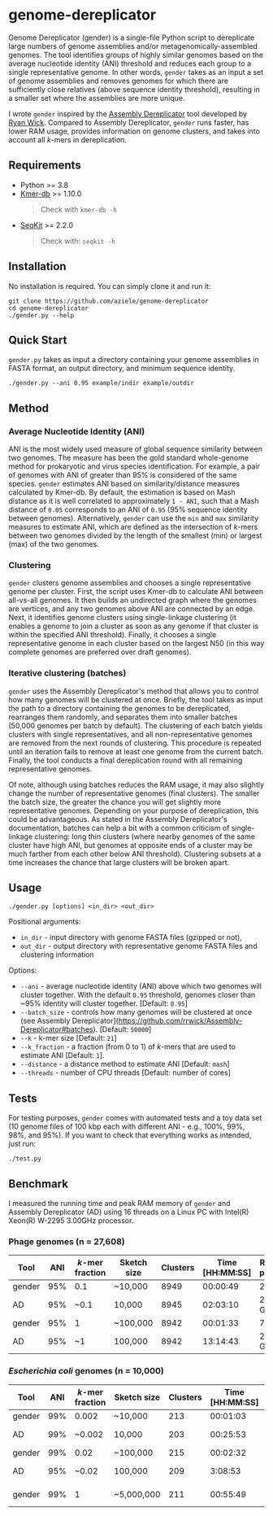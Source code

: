 # genome-dereplicator

Genome Dereplicator (gender) is a single-file Python script to dereplicate large numbers of genome assemblies and/or metagenomically-assembled genomes. The tool identifies groups of highly similar genomes based on the average nucleotide identity (ANI) threshold and reduces each group to a single representative genome. In other words, `gender` takes as an input a set of genome assemblies and removes genomes for which there are sufficiently close relatives (above sequence identity threshold), resulting in a smaller set where the assemblies are more unique.

I wrote `gender` inspired by the [Assembly Dereplicator](https://github.com/rrwick/Assembly-Dereplicator) tool developed by [Ryan Wick](https://github.com/rrwick). Compared to Assembly Dereplicator, `gender` runs faster, has lower RAM usage, provides information on genome clusters, and takes into account all *k*-mers in dereplication.

## Requirements

* Python >= 3.8
* [Kmer-db](https://github.com/refresh-bio/kmer-db) >= 1.10.0
   > Check with `kmer-db -h`
* [SeqKit](https://pandas.pydata.org/) >= 2.2.0 
   > Check with: `seqkit -h`


## Installation
No installation is required. You can simply clone it and run it:

```
git clone https://github.com/aziele/genome-dereplicator
cd genome-dereplicator
./gender.py --help
```

## Quick Start
`gender.py` takes as input a directory containing your genome assemblies in FASTA format, an output directory, and minimum sequence identity.

```
./gender.py --ani 0.95 example/indir example/outdir
```

## Method

### Average Nucleotide Identity (ANI) 

ANI is the most widely used measure of global sequence similarity between two genomes. The measure has been the gold standard whole-genome method for prokaryotic and virus species identification. For example, a pair of genomes with ANI of greater than 95% is considered of the same species. `gender` estimates ANI based on similarity/distance measures calculated by Kmer-db. By default, the estimation is based on Mash distance as it is well correlated to approximately `1 - ANI`, such that a Mash distance of `0.05` corresponds to an ANI of `0.95` (95% sequence identity between genomes). Alternatively, `gender` can use the `min` and `max` similarity measures to estimate ANI, which are defined as the intersection of *k*-mers between two genomes divided by the length of the smallest (min) or largest (max) of the two genomes.

### Clustering

`gender` clusters genome assemblies and chooses a single representative genome per cluster. First, the script uses Kmer-db to calculate ANI between all-vs-all genomes. It then builds an undirected graph where the genomes are vertices, and any two genomes above ANI are connected by an edge. Next, it identifies genome clusters using single-linkage clustering (it enables a genome to join a cluster as soon as any genome if that cluster is within the specified ANI threshold). Finally, it chooses a single representative genome in each cluster based on the largest N50 (in this way complete genomes are preferred over draft genomes). 

### Iterative clustering (batches)
`gender` uses the Assembly Dereplicator's method that allows you to control how many genomes will be clustered at once. Briefly, the tool takes as input the path to a directory containing the genomes to be dereplicated, rearranges them randomly, and separates them into smaller batches (50,000 genomes per batch by default). The clustering of each batch yields clusters with single representatives, and all non-representative genomes are removed from the next rounds of clustering. This procedure is repeated until an iteration fails to remove at least one genome from the current batch. Finally, the tool conducts a final dereplication round with all remaining representative genomes. 

Of note, although using batches reduces the RAM usage, it may also slightly change the number of representative genomes (final clusters). The smaller the batch size, the greater the chance you will get slightly more representative genomes. Depending on your purpose of dereplication, this could be advantageous. As stated in the Assembly Dereplicator's documentation, batches can help a bit with a common criticism of single-linkage clustering: long thin clusters (where nearby genomes of the same cluster have high ANI, but genomes at opposite ends of a cluster may be much farther from each other below ANI threshold). Clustering subsets at a time increases the chance that large clusters will be broken apart.


## Usage

```
./gender.py [options] <in_dir> <out_dir>
```

Positional arguments:

- `in_dir` - input directory with genome FASTA files (gzipped or not),
- `out_dir` - output directory with representative genome FASTA files and clustering information

Options:

- `--ani` - average nucleotide identity (ANI) above which two genomes will cluster together. With the default `0.95` threshold, genomes closer than ~95% identity will cluster together. [Default: `0.95`]
- `--batch_size` - controls how many genomes will be clustered at once (see Assembly Dereplicator](https://github.com/rrwick/Assembly-Dereplicator#batches). [Default: `50000`] 
- `--k` - k-mer size [Default: `21`]
- `--k_fraction` - a fraction (from 0 to 1) of *k*-mers that are used to estimate ANI [Default: `1`].
- `--distance` - a distance method to estimate ANI [Default: `mash`]
- `--threads` - number of CPU threads [Default: number of cores]

## Tests
For testing purposes, `gender` comes with automated tests and a toy data set (10 genome files of 100 kbp each with different ANI - e.g., 100%, 99%, 98%, and 95%). If you want to check that everything works as intended, just run:

```
./test.py
```

## Benchmark
I measured the running time and peak RAM memory of `gender` and Assembly Dereplicator (AD) using 16 threads on a Linux PC with Intel(R) Xeon(R) W-2295 3.00GHz processor.

### Phage genomes (n = 27,608)

<table>
<thead>
	<tr>
		<th>Tool</th>
		<th>ANI</th>
		<th><i>k</i>-mer fraction</th>
		<th>Sketch size</th>
		<th>Clusters</th>
		<th>Time [HH:MM:SS]</th>
		<th>RAM peak</th>
	</tr>
</thead>
<tbody>
	<tr>
		<td>gender</td>
		<td>95%</td>
		<td>0.1</td>
		<td>~10,000</td>
		<td>8949</td>
		<td>00:00:49</td>
		<td>2 GB</td>
	</tr>
   <tr>
		<td>AD</td>
		<td>95%</td>
		<td>~0.1</td>
		<td>10,000</td>
		<td>8945</td>
		<td>02:03:10</td>
		<td>233 GB</td>
	</tr>
	<tr>
		<td>gender</td>
		<td>95%</td>
		<td>1</td>
		<td>~100,000</td>
		<td>8942</td>
		<td>00:01:33</td>
		<td>7 GB</td>
	</tr>
   <tr>
		<td>AD</td>
		<td>95%</td>
		<td>~1</td>
		<td>100,000</td>
		<td>8942</td>
		<td>13:14:43</td>
		<td>233 GB</td>
	</tr>
</tbody>
</table>

### *Escherichia coli* genomes (n = 10,000)

<table>
<thead>
	<tr>
		<th>Tool</th>
		<th>ANI</th>
		<th><i>k</i>-mer fraction</th>
		<th>Sketch size</th>
		<th>Clusters</th>
		<th>Time [HH:MM:SS]</th>
		<th>RAM peak</th>
	</tr>
</thead>
<tbody>
	<tr>
		<td>gender</td>
		<td>99%</td>
		<td>0.002</td>
		<td>~10,000</td>
		<td>213</td>
		<td>00:01:03</td>
		<td>3 GB</td>
	</tr>
   <tr>
		<td>AD</td>
		<td>99%</td>
		<td>~0.002</td>
		<td>10,000</td>
		<td>203</td>
		<td>00:25:53</td>
		<td>36 GB</td>
	</tr>
	<tr>
		<td>gender</td>
		<td>99%</td>
		<td>0.02</td>
		<td>~100,000</td>
		<td>215</td>
		<td>00:02:32</td>
		<td>3 GB</td>
	</tr>
   <tr>
		<td>AD</td>
		<td>95%</td>
		<td>~0.02</td>
		<td>100,000</td>
		<td>209</td>
		<td>3:08:53</td>
		<td>37 GB</td>
	</tr>
	<tr>
		<td>gender</td>
		<td>99%</td>
		<td>1</td>
		<td>~5,000,000</td>
		<td>211</td>
		<td>00:55:49</td>
		<td>9.7 GB</td>
	</tr>
</tbody>
</table>
